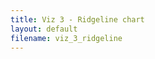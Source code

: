 ```yaml
---
title: Viz 3 - Ridgeline chart
layout: default
filename: viz_3_ridgeline
--- 
```

<html>
  <img href=https://www.data-to-viz.com/graph/ridgeline_files/figure-html/unnamed-chunk-1-1.png>
</html>
